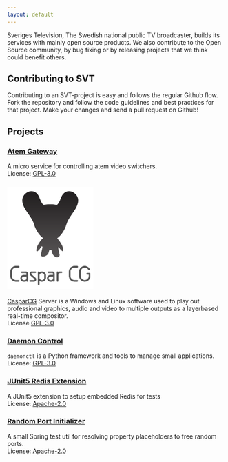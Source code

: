 ```yaml
---
layout: default
---
```


Sveriges Television, The Swedish national public TV broadcaster, builds its services with mainly open source products. We also contribute to the Open Source community, by bug fixing or by releasing projects that we think could benefit others.

## Contributing to SVT

Contributing to an SVT-project is easy and follows the regular Github flow. Fork the repository and follow the code guidelines and best practices for that project. Make your changes and send a pull request on Github! 

## Projects

### [Atem Gateway](https://github.com/SVT/atemgateway) 
A micro service for controlling atem video switchers.  
License: [GPL-3.0](https://opensource.org/licenses/GPL-3.0)

### [<img src="./assets/img/casparlogo.png" alt="casparlogo" width="200" />](https://www.casparcg.com/) 
[CasparCG](https://www.casparcg.com/) Server is a Windows and Linux software used to play out professional graphics, audio and video to multiple outputs as a layerbased real-time compositor.  
License [GPL-3.0](https://opensource.org/licenses/GPL-3.0) 

### [Daemon Control](https://github.com/SVT/daemonctl)
`daemonctl` is a Python framework and tools to manage small applications.  
License: [GPL-3.0](https://opensource.org/licenses/GPL-3.0)

### [JUnit5 Redis Extension](https://github.com/SVT/junit5-redis-extension)
A JUnit5 extension to setup embedded Redis for tests   
License: [Apache-2.0](https://opensource.org/licenses/Apache-2.0)

### [Random Port Initializer](https://github.com/SVT/random-port-initializer)
A small Spring test util for resolving property placeholders to free random ports.  
License: [Apache-2.0](https://opensource.org/licenses/Apache-2.0)
 
